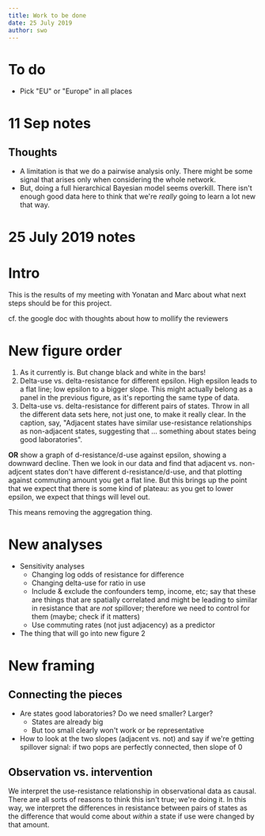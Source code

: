 ```yaml
---
title: Work to be done
date: 25 July 2019
author: swo
---
```


# To do

- Pick "EU" or "Europe" in all places

# 11 Sep notes

## Thoughts

- A limitation is that we do a pairwise analysis only. There might be some signal that arises only when considering the whole network.
- But, doing a full hierarchical Bayesian model seems overkill. There isn't enough good data here to think that we're *really* going to learn a lot new that way.

# 25 July 2019 notes

# Intro

This is the results of my meeting with Yonatan and Marc about what next steps should be for this project.

cf. the google doc with thoughts about how to mollify the reviewers

# New figure order

1. As it currently is. But change black and white in the bars!
2. Delta-use vs. delta-resistance for different epsilon. High epsilon leads to a flat line; low epsilon to a bigger slope. This might actually belong as a panel in the previous figure, as it's reporting the same type of data.
3. Delta-use vs. delta-resistance for different pairs of states. Throw in all the different data sets here, not just one, to make it really clear. In the caption, say, "Adjacent states have similar use-resistance relationships as non-adjacent states, suggesting that ... something about states being good laboratories".

**OR** show a graph of d-resistance/d-use against epsilon, showing a downward decline. Then we look in our data and find that adjacent vs. non-adjcent states don't have different d-resistance/d-use, and that plotting against commuting amount you get a flat line. But this brings up the point that we expect that there is some kind of plateau: as you get to lower epsilon, we expect that things will level out.

This means removing the aggregation thing.

# New analyses

- Sensitivity analyses
    - Changing log odds of resistance for difference
    - Changing delta-use for ratio in use
    - Include & exclude the confounders temp, income, etc; say that these are things that are spatially correlated and might be leading to similar in resistance that are *not* spillover; therefore we need to control for them (maybe; check if it matters)
    - Use commuting rates (not just adjacency) as a predictor
- The thing that will go into new figure 2

# New framing

## Connecting the pieces

- Are states good laboratories? Do we need smaller? Larger?
    - States are already big
    - But too small clearly won't work or be representative
- How to look at the two slopes (adjacent vs. not) and say if we're getting spillover signal: if two pops are perfectly connected, then slope of 0

## Observation vs. intervention

We interpret the use-resistance relationship in observational data as causal.
There are all sorts of reasons to think this isn't true; we're doing it. In
this way, we interpret the differences in resistance between pairs of states as
the difference that would come about *within* a state if use were changed by
that amount.
